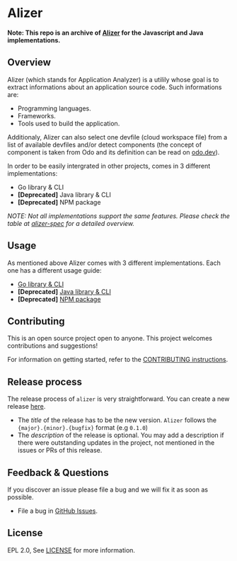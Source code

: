 # Alizer

**Note: This repo is an archive of [Alizer](https://github.com/redhat-developer/alizer) for the Javascript and Java implementations.**

## Overview

Alizer (which stands for Application Analyzer) is a utilily whose goal is to extract informations about an application source code.
Such informations are:

- Programming languages.
- Frameworks.
- Tools used to build the application.

Additionaly, Alizer can also select one devfile (cloud workspace file) from a list of available devfiles and/or
detect components (the concept of component is taken from Odo and its definition can be read on [odo.dev](https://odo.dev/docs/getting-started/basics/#component)).

In order to be easily intergrated in other projects, comes in 3 different implementations:

- Go library & CLI
- **[Deprecated]** Java library & CLI
- **[Deprecated]** NPM package

_NOTE: Not all implementations support the same features. Please check the table at [alizer-spec](docs/public/alizer-spec.md#feature-table) for a detailed overview._

## Usage

As mentioned above Alizer comes with 3 different implementations. Each one has a different usage guide:

- [Go library & CLI](go/README.md#Usage)
- **[Deprecated]** [Java library & CLI](java/README.md#Usage)
- **[Deprecated]** [NPM package](js/README.md#Usage)

## Contributing

This is an open source project open to anyone. This project welcomes contributions and suggestions!

For information on getting started, refer to the [CONTRIBUTING instructions](CONTRIBUTING.md).

## Release process

The release process of `alizer` is very straightforward. You can create a new release [here](https://github.com/redhat-developer/alizer/releases/new).

- The _title_ of the release has to be the new version. `Alizer` follows the `{major}.{minor}.{bugfix}` format (e.g `0.1.0`)
- The _description_ of the release is optional. You may add a description if there were outstanding updates in the project, not mentioned in the issues or PRs of this release.

## Feedback & Questions

If you discover an issue please file a bug and we will fix it as soon as possible.

- File a bug in [GitHub Issues](https://github.com/redhat-developer/alizer/issues).

## License

EPL 2.0, See [LICENSE](LICENSE) for more information.

